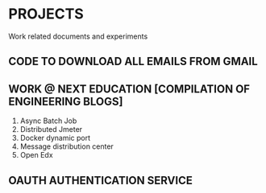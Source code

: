 # PROJECTS
Work related documents and experiments

## CODE TO DOWNLOAD ALL EMAILS FROM GMAIL

## WORK @ NEXT EDUCATION [COMPILATION OF ENGINEERING BLOGS]

1. Async Batch Job
2. Distributed Jmeter
3. Docker dynamic port
4. Message distribution center
5. Open Edx


## OAUTH AUTHENTICATION SERVICE
